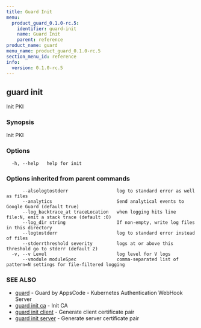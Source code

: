 ```yaml
---
title: Guard Init
menu:
  product_guard_0.1.0-rc.5:
    identifier: guard-init
    name: Guard Init
    parent: reference
product_name: guard
menu_name: product_guard_0.1.0-rc.5
section_menu_id: reference
info:
  version: 0.1.0-rc.5
---
```


## guard init

Init PKI

### Synopsis


Init PKI

### Options

```
  -h, --help   help for init
```

### Options inherited from parent commands

```
      --alsologtostderr                  log to standard error as well as files
      --analytics                        Send analytical events to Google Guard (default true)
      --log_backtrace_at traceLocation   when logging hits line file:N, emit a stack trace (default :0)
      --log_dir string                   If non-empty, write log files in this directory
      --logtostderr                      log to standard error instead of files
      --stderrthreshold severity         logs at or above this threshold go to stderr (default 2)
  -v, --v Level                          log level for V logs
      --vmodule moduleSpec               comma-separated list of pattern=N settings for file-filtered logging
```

### SEE ALSO
* [guard](/products/guard/0.1.0-rc.5/reference/guard)	 - Guard by AppsCode - Kubernetes Authentication WebHook Server
* [guard init ca](/products/guard/0.1.0-rc.5/reference/guard_init_ca)	 - Init CA
* [guard init client](/products/guard/0.1.0-rc.5/reference/guard_init_client)	 - Generate client certificate pair
* [guard init server](/products/guard/0.1.0-rc.5/reference/guard_init_server)	 - Generate server certificate pair

